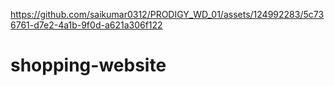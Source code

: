 

https://github.com/saikumar0312/PRODIGY_WD_01/assets/124992283/5c736761-d7e2-4a1b-9f0d-a621a306f122

# shopping-website
